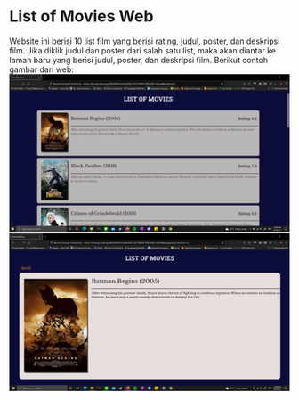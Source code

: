# List of Movies Web
Website ini berisi 10 list film yang berisi rating, judul, poster, dan deskripsi film. Jika diklik judul dan poster dari salah satu list, maka akan diantar ke laman baru yang berisi judul, poster, dan deskripsi film.
Berikut contoh gambar dari web:
![main page screenshot](https://github.com/Adityapnn811/GDSC-MovieWeb.github.io/blob/main/mainPage.png?raw=true)
<br>
![subpage screenshot](https://github.com/Adityapnn811/GDSC-MovieWeb.github.io/blob/main/subPage.png?raw=true)

